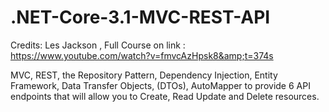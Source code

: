 # .NET-Core-3.1-MVC-REST-API
Credits: Les Jackson  , Full Course on link : https://www.youtube.com/watch?v=fmvcAzHpsk8&amp;t=374s

MVC, REST, the Repository Pattern, Dependency Injection, Entity Framework, Data Transfer Objects, (DTOs), AutoMapper to provide 6 API endpoints that will allow you to Create, Read Update and Delete resources.
